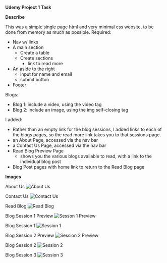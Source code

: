 **Udemy Project 1 Task** 

**Describe**

This was a simple single page html and very minimal css website, to be done from memory as much as possible. 
Required:
* Nav w/ links
* A main section
    * Create a table
    * Create sections
        * link to read more
* An aside to the right
    * input for name and email
    * submit button
* Footer

Blogs: 
* Blog 1: include a video, using the video tag
* Blog 2: include an image, using the img self-closing tag

I added:
* Rather than an empty link for the blog sessions, I added links to each of the blogs pages, so the read more link takes you to that sessions page.
* an About Page, accessed via the nav bar
* a Contact Us Page, accessed via the nav bar
* Read Blog Preview Page
    * shows you the various blogs available to read, with a link to the individual blog post 
* Blog Post pages with home link to return to the Read Blog page

**Images**

About Us
![About Us](https://imgur.com/SXy3JkL.png)

Contact Us
![Contact Us](https://imgur.com/xcybt6r.png)

Read Blog
![Read Blog](https://imgur.com/hmIH5j6.png)

Blog Session 1 Preview
![Sesson 1 Preview](https://imgur.com/KT62nUC.png)

Blog Session 1
![Session 1](https://imgur.com/NxQrXgn.png)

Blog Session 2 Preview
![Session 2 Preview](https://imgur.com/DJksS97.png)

Blog Session 2
![Session 2](https://imgur.com/X2q5eXd.png)

Blog Session 3
![Session 3](https://imgur.com/0z5pV9m.png)
